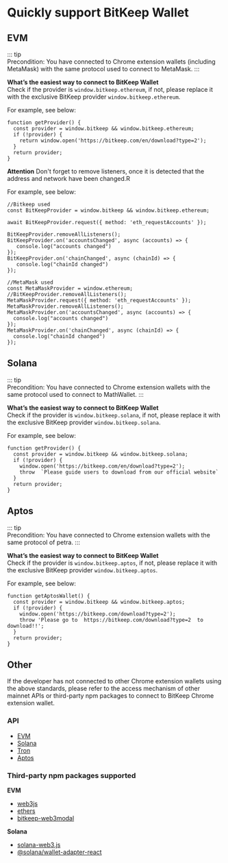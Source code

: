 # Quickly support BitKeep Wallet

## EVM

::: tip  
 Precondition:
You have connected to Chrome extension wallets (including MetaMask) with the same protocol used to connect to MetaMask.
:::

**What’s the easiest way to connect to BitKeep Wallet**  
 Check if the provider is `window.bitkeep.ethereum`, if not, please replace it with the exclusive BitKeep provider `window.bitkeep.ethereum`.

For example, see below:

```JS
function getProvider() {
  const provider = window.bitkeep && window.bitkeep.ethereum;
  if (!provider) {
    return window.open('https://bitkeep.com/en/download?type=2');
  }
  return provider;
}
```

**Attention**
Don't forget to remove listeners, once it is detected that the address and network have been changed.R

For example, see below:

```JS
//Bitkeep used
const BitKeepProvider = window.bitkeep && window.bitkeep.ethereum;

await BitKeepProvider.request({ method: 'eth_requestAccounts' });

BitKeepProvider.removeAllListeners();
BitKeepProvider.on('accountsChanged', async (accounts) => {
   console.log("accounts changed")
});
BitKeepProvider.on('chainChanged', async (chainId) => {
   console.log("chainId changed")
});

//MetaMask used
const MetaMaskProvider = window.ethereum;
//BitKeepProvider.removeAllListeners();
MetaMaskProvider.request({ method: 'eth_requestAccounts' });
MetaMaskProvider.removeAllListeners();
MetaMaskProvider.on('accountsChanged', async (accounts) => {
  console.log("accounts changed")
});
MetaMaskProvider.on('chainChanged', async (chainId) => {
  console.log("chainId changed")
});
```

## Solana

::: tip  
Precondition:
You have connected to Chrome extension wallets with the same protocol used to connect to MathWallet.
:::

**What’s the easiest way to connect to BitKeep Wallet**  
 Check if the provider is `window.bitkeep.solana`, if not, please replace it with the exclusive BitKeep provider `window.bitkeep.solana`.

For example, see below:

```JS
function getProvider() {
  const provider = window.bitkeep && window.bitkeep.solana;
  if (!provider) {
    window.open('https://bitkeep.com/en/download?type=2');
    throw  `Please guide users to download from our official website`
  }
  return provider;
}
```

## Aptos

::: tip  
Precondition:
You have connected to Chrome extension wallets with the same protocol of petra.
:::

**What’s the easiest way to connect to BitKeep Wallet**  
 Check if the provider is `window.bitkeep.aptos`, if not, please replace it with the exclusive BitKeep provider `window.bitkeep.aptos`.

For example, see below:

```JS
function getAptosWallet() {
  const provider = window.bitkeep && window.bitkeep.aptos;
  if (!provider) {
    window.open('https://bitkeep.com/download?type=2');
    throw 'Please go to  https://bitkeep.com/download?type=2  to download!!';
  }
  return provider;
}
```

## Other

If the developer has not connected to other Chrome extension wallets using the above standards, please refer to the access mechanism of other mainnet APIs or third-party npm packages to connect to BitKeep Chrome extension wallet.

### API

- [EVM](/guide/wallet/ethereum.html)
- [Solana](/guide/wallet/solana.html)
- [Tron](/guide/wallet/tron.html)
- [Aptos](/guide/wallet/aptos.html)

### Third-party npm packages supported

**EVM**

- [web3js](https://www.npmjs.com/package/web3)
- [ethers](https://www.npmjs.com/package/ethers)
- [bitkeep-web3modal](https://www.npmjs.com/package/bitkeep-web3modal)

**Solana**

- [solana-web3.js](https://solana-labs.github.io/solana-web3.js/)
- [@solana/wallet-adapter-react](https://www.npmjs.com/package/@solana/wallet-adapter-react)
